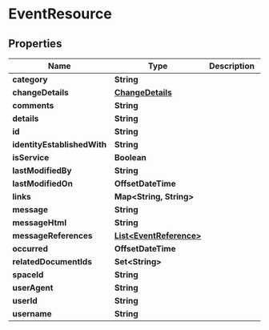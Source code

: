 

# EventResource


## Properties

Name | Type | Description | Notes
------------ | ------------- | ------------- | -------------
**category** | **String** |  |  [optional]
**changeDetails** | [**ChangeDetails**](ChangeDetails.md) |  |  [optional]
**comments** | **String** |  |  [optional]
**details** | **String** |  |  [optional]
**id** | **String** |  |  [optional]
**identityEstablishedWith** | **String** |  |  [optional]
**isService** | **Boolean** |  |  [optional]
**lastModifiedBy** | **String** |  |  [optional]
**lastModifiedOn** | **OffsetDateTime** |  |  [optional]
**links** | **Map&lt;String, String&gt;** |  |  [optional]
**message** | **String** |  |  [optional]
**messageHtml** | **String** |  |  [optional]
**messageReferences** | [**List&lt;EventReference&gt;**](EventReference.md) |  |  [optional]
**occurred** | **OffsetDateTime** |  |  [optional]
**relatedDocumentIds** | **Set&lt;String&gt;** |  |  [optional]
**spaceId** | **String** |  |  [optional]
**userAgent** | **String** |  |  [optional]
**userId** | **String** |  |  [optional]
**username** | **String** |  |  [optional]



